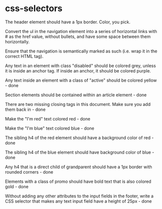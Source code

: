 # css-selectors

The header element should have a 1px border. Color, you pick.

Convert the ul in the navigation element into a series of horizontal links with # as the href value, without bullets, and have some space between them horizontally.

Ensure that the navigation is semantically marked as such (i.e. wrap it in the correct HTML tag).

Any text in an element with class "disabled" should be colored grey, unless it is inside an anchor tag. If inside an anchor, it should be colored purple.

Any text inside an element with a class of "active" should be colored yellow - done

Section elements should be contained within an article element - done

There are two missing closing tags in this document. Make sure you add them back in  - done

Make the "I'm red" text colored red - done

Make the "I'm blue" text colored blue - done

The sibling h4 of the red element should have a background color of red - done

The sibling h4 of the blue element should have background color of blue - done

Any h4 that is a direct child of grandparent should have a 1px border with rounded corners - done

Elements with a class of promo should have bold text that is also colored gold - done

Without adding any other attributes to the input fields in the footer, write a CSS selector that makes any text input field have a height of 25px - done